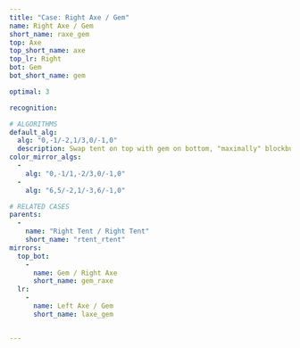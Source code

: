 ```yaml
---
title: "Case: Right Axe / Gem"
name: Right Axe / Gem
short_name: raxe_gem
top: Axe
top_short_name: axe
top_lr: Right
bot: Gem
bot_short_name: gem

optimal: 3

recognition:

# ALGORITHMS
default_alg:
  alg: "0,-1/-2,1/3,0/-1,0"
  description: Swap tent on top with gem on bottom, "maximally" blockbuild to get good tents.
color_mirror_algs:
  -
    alg: "0,-1/1,-2/3,0/-1,0"
  -
    alg: "6,5/-2,1/-3,6/-1,0"

# RELATED CASES
parents:
  -
    name: "Right Tent / Right Tent"
    short_name: "rtent_rtent"
mirrors:
  top_bot:
    -
      name: Gem / Right Axe
      short_name: gem_raxe
  lr:
    -
      name: Left Axe / Gem
      short_name: laxe_gem


---
```


